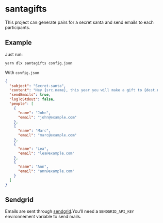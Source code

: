# santagifts

This project can generate pairs for a secret santa and send emails to each participants.

## Example

Just run:
```bash
yarn dlx santagifts config.json
```

With `config.json`
```json
{
  "subject": "Secret-santa",
  "content": "Hey {src.name}, this year you will make a gift to {dest.name} (email: {dest.email})",
  "sendEmails": true,
  "logToStdout": false,
  "people": [
    {
      "name": "John",
      "email": "john@example.com"
    },
    {
      "name": "Marc",
      "email": "marc@example.com"
    },
    {
      "name": "Lea",
      "email": "lea@example.com"
    },
    {
      "name": "Ann",
      "email": "ann@example.com"
    }
  ]
}
```

## Sendgrid

Emails are sent through [sendgrid](https://sendgrid.com).You'll need a `SENDGRID_API_KEY`
environnement variable to send mails.
